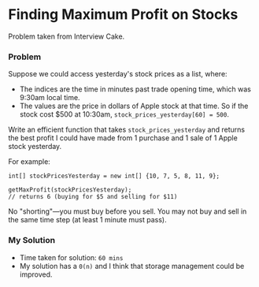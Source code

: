 # Finding Maximum Profit on Stocks
Problem taken from Interview Cake.
### Problem
Suppose we could access yesterday's stock prices as a list, where:

- The indices are the time in minutes past trade opening time, which was 9:30am local time.
- The values are the price in dollars of Apple stock at that time.
So if the stock cost $500 at 10:30am, `stock_prices_yesterday[60] = 500`.

Write an efficient function that takes `stock_prices_yesterday` and returns the best profit I could have made from 1 purchase and 1 sale of 1 Apple stock yesterday.

For example:

```
int[] stockPricesYesterday = new int[] {10, 7, 5, 8, 11, 9};

getMaxProfit(stockPricesYesterday);
// returns 6 (buying for $5 and selling for $11)
```

No "shorting"—you must buy before you sell. You may not buy and sell in the same time step (at least 1 minute must pass).

### My Solution
- Time taken for solution: `60 mins`
- My solution has a `0(n)` and I think that storage management could be improved.

